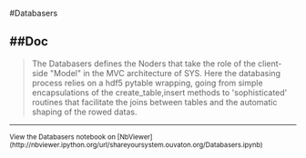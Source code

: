 
<!--
FrozenIsBool False
-->

#Databasers

##Doc
----


> 
> The Databasers defines the Noders that take the role of 
> the client-side "Model" in the MVC architecture of SYS. 
> Here the databasing process relies on a hdf5 
> pytable wrapping, going from simple encapsulations
> of the create_table,insert methods to 'sophisticated'
> routines that facilitate the joins between tables and 
> the automatic shaping of the rowed datas.
> 
> 
> 

----

<small>
View the Databasers notebook on [NbViewer](http://nbviewer.ipython.org/url/shareyoursystem.ouvaton.org/Databasers.ipynb)
</small>

